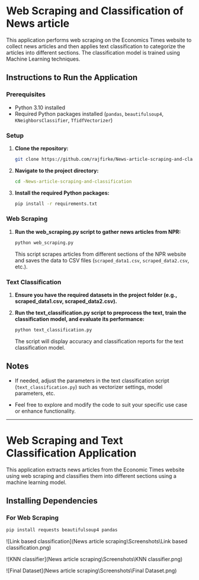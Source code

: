# Web Scraping and Classification of News article

This application performs web scraping on the Economics Times website to collect news articles and then applies text classification to categorize the articles into different sections. The classification model is trained using Machine Learning techniques.

## Instructions to Run the Application

### Prerequisites

- Python 3.10 installed
- Required Python packages installed (`pandas`, `beautifulsoup4`, `KNeighborsClassifier`, `TfidfVectorizer`)

### Setup

1. **Clone the repository:**

    ```bash
    git clone https://github.com/rajfirke/News-article-scraping-and-classification.git
    ```

2. **Navigate to the project directory:**

    ```bash
    cd -News-article-scraping-and-classification
    ```

3. **Install the required Python packages:**

    ```bash
    pip install -r requirements.txt
    ```

### Web Scraping

1. **Run the web_scraping.py script to gather news articles from NPR:**

    ```bash
    python web_scraping.py
    ```

   This script scrapes articles from different sections of the NPR website and saves the data to CSV files (`scraped_data1.csv`, `scraped_data2.csv`, etc.).

### Text Classification

1. **Ensure you have the required datasets in the project folder (e.g., scraped_data1.csv, scraped_data2.csv).**

2. **Run the text_classification.py script to preprocess the text, train the classification model, and evaluate its performance:**

    ```bash
    python text_classification.py
    ```

   The script will display accuracy and classification reports for the text classification model.

## Notes

- If needed, adjust the parameters in the text classification script (`text_classification.py`) such as vectorizer settings, model parameters, etc.

- Feel free to explore and modify the code to suit your specific use case or enhance functionality.

---

# Web Scraping and Text Classification Application

This application extracts news articles from the Economic Times website using web scraping and classifies them into different sections using a machine learning model.

## Installing Dependencies

### For Web Scraping

```bash
pip install requests beautifulsoup4 pandas
```

![Link based classification](News article scraping\Screenshots\Link based classification.png)


![KNN classifier](News article scraping\Screenshots\KNN classifier.png)


![Final Dataset](News article scraping\Screenshots\Final Dataset.png)

